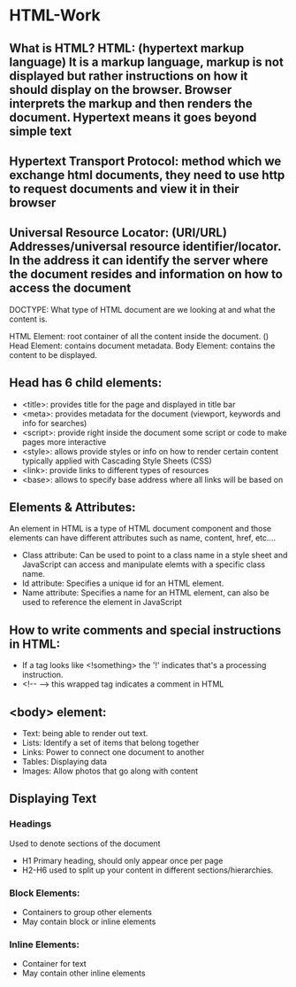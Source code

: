 # HTML-Work

## What is HTML? HTML: (hypertext markup language) It is a markup language, markup is not displayed but rather instructions on how it should display on the browser. Browser interprets the markup and then renders the document. Hypertext means it goes beyond simple text

## Hypertext Transport Protocol: method which we exchange html documents, they need to use http to request documents and view it in their browser

## Universal Resource Locator: (URI/URL) Addresses/universal resource identifier/locator. In the address it can identify the server where the document resides and information on how to access the document

DOCTYPE: What type of HTML document are we looking at and what the content is.

HTML Element: root container of all the content inside the document. (<html></html>)
Head Element: contains document metadata.
Body Element: contains the content to be displayed.

## Head has 6 child elements: 

- \<title\>:  provides title for the page and displayed in title bar
- \<meta\>: provides metadata for the document (viewport, keywords and info for searches)
- \<script\>: provide right inside the document some script or code to make pages more interactive
- \<style\>: allows provide styles or info on how to render certain content typically applied with Cascading Style Sheets (CSS)
- \<link\>: provide links to different types of resources
- \<base\>: allows to specify base address where all links will be based on

## Elements & Attributes:

An element in HTML is a type of HTML document component and those elements can have different attributes such as name, content, href, etc.…

- Class attribute: Can be used to point to a class name in a style sheet and JavaScript can access and manipulate elemts with a specific class name.
- Id attribute: Specifies a unique id for an HTML element.
- Name attribute: Specifies a name for an HTML element, can also be used to reference the element in JavaScript

 ## How to write comments and special instructions in HTML:
- If a tag looks like <!something> the '!' indicates that's a processing instruction.
- \<!-- --\> this wrapped tag indicates a comment in HTML
  
## \<body\> element:
- Text: being able to render out text.
- Lists: Identify a set of items that belong together
- Links: Power to connect one document to another
- Tables: Displaying data
- Images: Allow photos that go along with content  

## Displaying Text

### Headings
Used to denote sections of the document
- H1 Primary heading, should only appear once per page
- H2-H6 used to split up your content in different sections/hierarchies.


### Block Elements:
- Containers to group other elements
- May contain block or inline elements

### Inline Elements:
- Container for text
- May contain other inline elements
